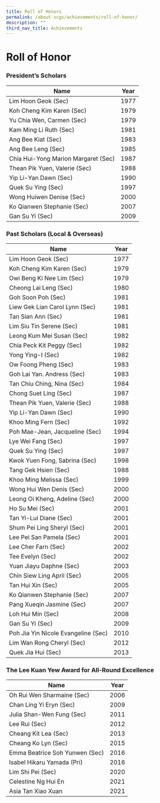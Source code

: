 ```yaml
---
title: Roll of Honors
permalink: /about-scgs/achievements/roll-of-honor/
description: ""
third_nav_title: Achievements
---
```

# **Roll of Honor**

### President’s Scholars

| Name 	| Year 	|
|---	|---	|
| Lim Hoon Geok (Sec) 	| 1977 	|
| Koh Cheng Kim Karen (Sec) 	| 1979 	|
| Yu Chia Wen, Carmen (Sec) 	| 1979 	|
| Kam Ming Li Ruth (Sec) 	| 1981 	|
| Ang Bee Kiat (Sec) 	| 1983 	|
| Ang Bee Leng (Sec) 	| 1985 	|
| Chia Hui-Yong Marion Margaret (Sec) 	| 1987 	|
| Thean Pik Yuen, Valerie (Sec) 	| 1988 	|
| Yip Li-Yan Dawn (Sec) 	| 1990 	|
| Quek Su Ying (Sec) 	| 1997 	|
| Wong Huiwen Denise (Sec) 	| 2000 	|
| Ko Qianwen Stephanie (Sec) 	| 2007 	|
| Gan Su Yi (Sec) 	| 2009 	|

### Past Scholars (Local & Overseas)

| Name 	| Year 	|
|---	|---	|
| Lim Hoon Geok (Sec) 	| 1977 	|
| Koh Cheng Kim Karen (Sec) 	| 1979 	|
| Owi Beng Ki Nee Lim (Sec) 	| 1979 	|
| Cheong Lai Leng (Sec) 	| 1980 	|
| Goh Soon Poh (Sec) 	| 1981 	|
| Liew Gek Lian Carol Lynn (Sec) 	| 1981 	|
| Tan Sian Ann (Sec) 	| 1981 	|
| Lim Siu Tin Serene (Sec) 	| 1981 	|
| Leong Kum Mei Susan (Sec) 	| 1982 	|
| Chia Peck Kit Peggy (Sec) 	| 1982 	|
| Yong Ying-I (Sec) 	| 1982 	|
| Ow Foong Pheng (Sec) 	| 1983 	|
| Goh Lai Yan. Andress (Sec) 	| 1983 	|
| Tan Chiu Ching, Nina (Sec) 	| 1984 	|
| Chong Suet Ling (Sec) 	| 1987 	|
| Thean Pik Yuen, Valerie (Sec) 	| 1988 	|
| Yip Li-Yan Dawn (Sec) 	| 1990 	|
| Khoo Ming Fern (Sec) 	| 1992 	|
| Poh Mae-Jean, Jacqueline (Sec) 	| 1994 	|
| Lye Wei Fang (Sec) 	| 1997 	|
| Quek Su Ying (Sec) 	| 1997 	|
| Kwok Yuen Fong, Sabrina (Sec) 	| 1998 	|
| Tang Gek Hsien (Sec) 	| 1988 	|
| Khoo Ming Melissa (Sec) 	| 1999 	|
| Wong Hui Wen Denis (Sec) 	| 2000 	|
| Leong Oi Kheng, Adeline (Sec) 	| 2000 	|
| Ho Su Mei (Sec) 	| 2001 	|
| Tan Yi-Lui Diane (Sec) 	| 2001 	|
| Shum Pei Ling Sheryl (Sec) 	| 2001 	|
| Lee Pei San Pamela (Sec) 	| 2001 	|
| Lee Cher Farn (Sec) 	| 2002 	|
| Tee Evelyn (Sec) 	| 2002 	|
| Yuan Jiayu Daphne (Sec) 	| 2003 	|
| Chin Siew Ling April (Sec) 	| 2005 	|
| Tan Hui Xin (Sec) 	| 2005 	|
| Ko Qianwen Stephanie (Sec) 	| 2007 	|
| Pang Xueqin Jasmine (Sec) 	| 2007 	|
| Loh Hui Min (Sec) 	| 2008 	|
| Gan Su Yi (Sec) 	| 2009 	|
| Poh Jia Yin Nicole Evangeline (Sec) 	| 2010 	|
| Lim Wan Rong Cheryl (Sec) 	| 2012 	|
| Quek Jia Hui (Sec) 	| 2013 	|

### The Lee Kuan Yew Award for All-Round Excellence

| Name 	| Year 	|
|---	|---	|
| Oh Rui Wen Sharmaine (Sec) 	| 2006 	|
| Chan Ling Yi Eryn (Sec) 	| 2009 	|
| Julia Shan-Wen Fung (Sec) 	| 2011 	|
| Lee Rui (Sec) 	| 2012 	|
| Cheang Kit Lea (Sec) 	| 2013 	|
| Cheang Ko Lyn (Sec) 	| 2015 	|
| Emma Beatrice Soh Yunwen (Sec) 	| 2016 	|
| Isabel Hikaru Yamada (Pri) 	| 2016 	|
| Lim Shi Pei (Sec) 	| 2020 	|
| Celestine Ng Hui En 	| 2021 	|
| Asia Tan Xiao Xuan 	| 2021 	|